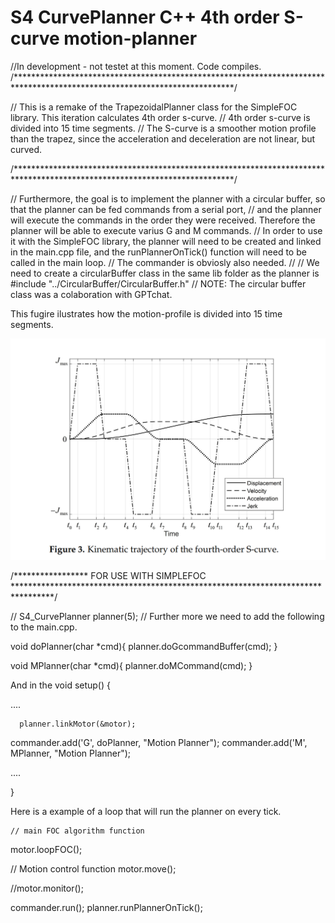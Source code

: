# S4 CurvePlanner C++ 4th order S-curve motion-planner

//In development - not testet at this moment. Code compiles. 
/**************************************************************************************************************************/

// This is a remake of the TrapezoidalPlanner class for the SimpleFOC library. This iteration calculates 4th order s-curve. 
// 4th order s-curve is divided into 15 time segments. 
// The S-curve is a smoother motion profile than the trapez, since the acceleration and deceleration are not linear, but curved.

/**************************************************************************************************************************/

// Furthermore, the goal is to implement the planner with a circular buffer, so that the planner can be fed commands from a serial port,
// and the planner will execute the commands in the order they were received. Therefore the planner will be able to execute varius G and M commands.
// In order to use it with the SimpleFOC library, the planner will need to be created and linked in the main.cpp file, and the runPlannerOnTick() function will need to be called in the main loop.
// The commander is obviosly also needed. 
//
// We need to create a circularBuffer class in the same lib folder as the planner is #include "../CircularBuffer/CircularBuffer.h" 
// NOTE: The circular buffer class was a colaboration with GPTchat.

This fugire ilustrates how the motion-profile is divided into 15 time segments.

![alt text](https://github.com/Juanduino/S4_CurvePlanner/blob/main/Images/Figure%203.png)



/***************** FOR USE WITH SIMPLEFOC *********************************************************************************/

// S4_CurvePlanner planner(5);
// Further more we need to add the following to the main.cpp.


void doPlanner(char *cmd){
  planner.doGcommandBuffer(cmd);
}

void MPlanner(char *cmd){
  planner.doMCommand(cmd);
}



And in the void setup() {
 
 ....

      planner.linkMotor(&motor);
  commander.add('G', doPlanner, "Motion Planner");
  commander.add('M', MPlanner, "Motion Planner");

 ....
  
  }
  
  

  Here is a example of a loop that will run the planner on every tick.

    // main FOC algorithm function
  motor.loopFOC();

  // Motion control function
  motor.move();

  //motor.monitor();
  
  commander.run();
  planner.runPlannerOnTick();





